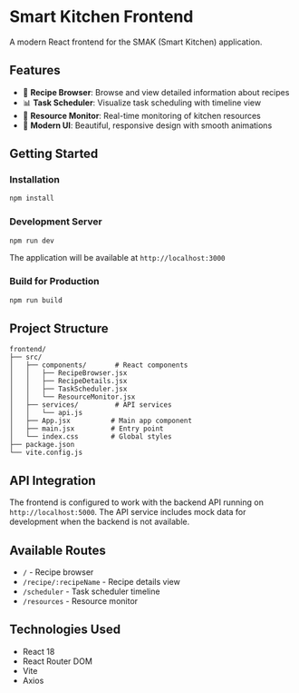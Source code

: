 # Smart Kitchen Frontend

A modern React frontend for the SMAK (Smart Kitchen) application.

## Features

- 🍔 **Recipe Browser**: Browse and view detailed information about recipes
- 📊 **Task Scheduler**: Visualize task scheduling with timeline view
- 🔧 **Resource Monitor**: Real-time monitoring of kitchen resources
- 🎨 **Modern UI**: Beautiful, responsive design with smooth animations

## Getting Started

### Installation

```bash
npm install
```

### Development Server

```bash
npm run dev
```

The application will be available at `http://localhost:3000`

### Build for Production

```bash
npm run build
```

## Project Structure

```
frontend/
├── src/
│   ├── components/       # React components
│   │   ├── RecipeBrowser.jsx
│   │   ├── RecipeDetails.jsx
│   │   ├── TaskScheduler.jsx
│   │   └── ResourceMonitor.jsx
│   ├── services/         # API services
│   │   └── api.js
│   ├── App.jsx          # Main app component
│   ├── main.jsx         # Entry point
│   └── index.css        # Global styles
├── package.json
└── vite.config.js
```

## API Integration

The frontend is configured to work with the backend API running on `http://localhost:5000`. The API service includes mock data for development when the backend is not available.

## Available Routes

- `/` - Recipe browser
- `/recipe/:recipeName` - Recipe details view
- `/scheduler` - Task scheduler timeline
- `/resources` - Resource monitor

## Technologies Used

- React 18
- React Router DOM
- Vite
- Axios
